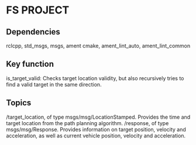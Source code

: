 # FS PROJECT

## Dependencies

rclcpp, std_msgs, msgs, ament cmake, ament_lint_auto, ament_lint_common

## Key function

is_target_valid: Checks target location validity, but also recursively tries to find a valid target in the same direction.

## Topics

/target_location, of type msgs/msg/LocationStamped. Provides the time and target location from the path planning algorithm.
/response, of type msgs/msg/Response. Provides information on target position, velocity and acceleration, as well as current vehicle position, velocity and acceleration.
